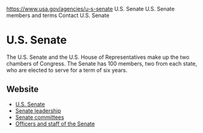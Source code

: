 

https://www.usa.gov/agencies/u-s-senate
U.S. Senate
U.S. Senate members and terms
Contact U.S. Senate

U.S. Senate
===========

The U.S. Senate and the U.S. House of Representatives make up the two chambers of Congress. The Senate has 100 members, two from each state, who are elected to serve for a term of six years.

Website
-------

* [U.S. Senate](https://www.senate.gov/)
* [Senate leadership](https://www.senate.gov/senators/leadership.htm)
* [Senate committees](https://www.senate.gov/committees/index.htm)
* [Officers and staff of the Senate](https://www.senate.gov/about/officers-staff.htm)
